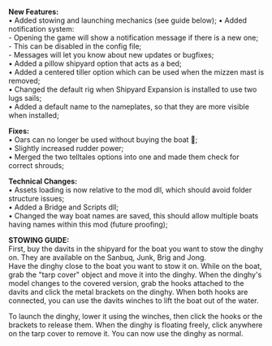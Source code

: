 **New Features:**  
• Added stowing and launching mechanics (see guide below); 
• Added notification system:  
    - Opening the game will show a notification message if there is a new one;  
    - This can be disabled in the config file;  
    - Messages will let you know about new updates or bugfixes;  
• Added a pillow shipyard option that acts as a bed;  
• Added a centered tiller option which can be used when the mizzen mast is removed;  
• Changed the default rig when Shipyard Expansion is installed to use two lugs sails;  
• Added a default name to the nameplates, so that they are more visible when installed;

**Fixes:**  
• Oars can no longer be used without buying the boat 👀;  
• Slightly increased rudder power;  
• Merged the two telltales options into one and made them check for correct shrouds;  

**Technical Changes:**  
• Assets loading is now relative to the mod dll, which should avoid folder structure issues;  
• Added a Bridge and Scripts dll;  
• Changed the way boat names are saved, this should allow multiple boats having names within this mod (future proofing);  

**STOWING GUIDE:**  
First, buy the davits in the shipyard for the boat you want to stow the dinghy on. They are available on the Sanbuq, Junk, Brig and Jong.  
Have the dinghy close to the boat you want to stow it on. While on the boat, grab the "tarp cover" object and move it into the dinghy.
When the dinghy's model changes to the covered version, grab the hooks attached to the davits and click the metal brackets on the dinghy.
When both hooks are connected, you can use the davits winches to lift the boat out of the water.

To launch the dinghy, lower it using the winches, then click the hooks or the brackets to release them. 
When the dinghy is floating freely, click anywhere on the tarp cover to remove it. You can now use the dinghy as normal.


